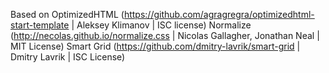 Based on OptimizedHTML (https://github.com/agragregra/optimizedhtml-start-template | Aleksey Klimanov | ISC license)
Normalize (http://necolas.github.io/normalize.css | Nicolas Gallagher, Jonathan Neal | MIT License)
Smart Grid (https://github.com/dmitry-lavrik/smart-grid | Dmitry Lavrik | ISC License)
